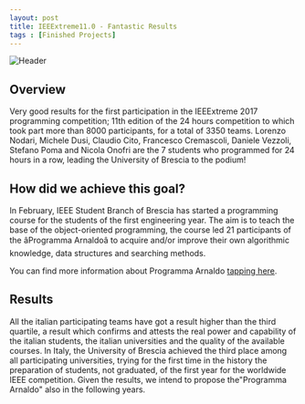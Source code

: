 ```yaml
---
layout: post
title: IEEExtreme11.0 - Fantastic Results
tags : [Finished Projects]
---
```


![Header](/images/header_ieeextreme11.0.jpg)


## Overview
Very good results for the first participation in the IEEExtreme 2017 programming competition; 11th edition of the 24 hours competition to which took part more
than 8000 participants, for a total of 3350 teams.
Lorenzo Nodari, Michele Dusi, Claudio Cito, Francesco Cremascoli, Daniele Vezzoli,
Stefano Poma and Nicola Onofri are the 7 students who programmed for 24 hours in
a row, leading the University of Brescia to the podium!

## How did we achieve this goal?
In February, IEEE Student Branch of Brescia has started a programming
course for the students of the first engineering year. The aim is to teach
the base of the object-oriented programming, the course led 21
participants of the âProgramma Arnaldoâ to acquire and/or improve their
own algorithmic knowledge, data structures and searching methods.

You can find more information about Programma Arnaldo [tapping here](/programma_arnaldo/).

## Results

All the italian participating teams have got a result higher than the third
quartile, a result which confirms and attests the real power and
capability of the italian students, the italian universities and the quality of
the available courses.
In Italy, the University of Brescia achieved the third place among all
participating universities, trying for the first time in the history the
preparation of students, not graduated, of the first year for the worldwide
IEEE competition.
Given the results, we intend to propose the"Programma Arnaldo" also in
the following years.
